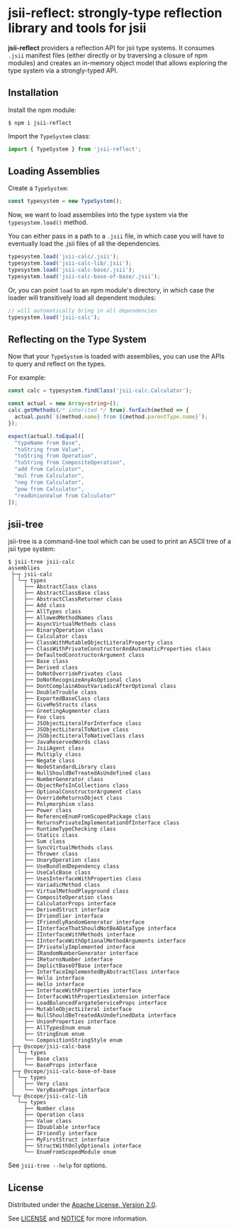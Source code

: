 # jsii-reflect: strongly-type reflection library and tools for jsii

**jsii-reflect** providers a reflection API for jsii type systems. It consumes
`.jsii` manifest files (either directly or by traversing a closure of npm
modules) and creates an in-memory object model that allows exploring the type
system via a strongly-typed API.

## Installation

Install the npm module:

```console
$ npm i jsii-reflect
```

Import the `TypeSystem` class:

```ts
import { TypeSystem } from 'jsii-reflect';
```

## Loading Assemblies

Create a `TypeSystem`:

```ts
const typesystem = new TypeSystem();
```

Now, we want to load assemblies into the type system via the `typesystem.load()`
method.

You can either pass in a path to a `.jsii` file, in which case you will have to
eventually load the .jsii files of all the dependencies.

```ts
typesystem.load('jsii-calc/.jsii');
typesystem.load('jsii-calc-lib/.jsii');
typesystem.load('jsii-calc-base/.jsii');
typesystem.load('jsii-calc-base-of-base/.jsii');
```

Or, you can point `load` to an npm module's directory, in which case the loader
will transitively load all dependent modules:

```ts
// will automatically bring in all dependencies
typesystem.load('jsii-calc');
```

## Reflecting on the Type System

Now that your `TypeSystem` is loaded with assemblies, you can use the APIs to
query and reflect on the types.

For example:

```ts
const calc = typesystem.findClass('jsii-calc.Calculator');

const actual = new Array<string>();
calc.getMethods(/* inherited */ true).forEach(method => {
  actual.push(`${method.name} from ${method.parentType.name}`);
});

expect(actual).toEqual([
  "typeName from Base",
  "toString from Value",
  "toString from Operation",
  "toString from CompositeOperation",
  "add from Calculator",
  "mul from Calculator",
  "neg from Calculator",
  "pow from Calculator",
  "readUnionValue from Calculator"
]);
```

## jsii-tree

jsii-tree is a command-line tool which can be used to print an ASCII tree of
a jsii type system:

```console
$ jsii-tree jsii-calc
assemblies
 ├─┬ jsii-calc
 │ └─┬ types
 │   ├── AbstractClass class
 │   ├── AbstractClassBase class
 │   ├── AbstractClassReturner class
 │   ├── Add class
 │   ├── AllTypes class
 │   ├── AllowedMethodNames class
 │   ├── AsyncVirtualMethods class
 │   ├── BinaryOperation class
 │   ├── Calculator class
 │   ├── ClassWithMutableObjectLiteralProperty class
 │   ├── ClassWithPrivateConstructorAndAutomaticProperties class
 │   ├── DefaultedConstructorArgument class
 │   ├── Base class
 │   ├── Derived class
 │   ├── DoNotOverridePrivates class
 │   ├── DoNotRecognizeAnyAsOptional class
 │   ├── DontComplainAboutVariadicAfterOptional class
 │   ├── DoubleTrouble class
 │   ├── ExportedBaseClass class
 │   ├── GiveMeStructs class
 │   ├── GreetingAugmenter class
 │   ├── Foo class
 │   ├── JSObjectLiteralForInterface class
 │   ├── JSObjectLiteralToNative class
 │   ├── JSObjectLiteralToNativeClass class
 │   ├── JavaReservedWords class
 │   ├── JsiiAgent class
 │   ├── Multiply class
 │   ├── Negate class
 │   ├── NodeStandardLibrary class
 │   ├── NullShouldBeTreatedAsUndefined class
 │   ├── NumberGenerator class
 │   ├── ObjectRefsInCollections class
 │   ├── OptionalConstructorArgument class
 │   ├── OverrideReturnsObject class
 │   ├── Polymorphism class
 │   ├── Power class
 │   ├── ReferenceEnumFromScopedPackage class
 │   ├── ReturnsPrivateImplementationOfInterface class
 │   ├── RuntimeTypeChecking class
 │   ├── Statics class
 │   ├── Sum class
 │   ├── SyncVirtualMethods class
 │   ├── Thrower class
 │   ├── UnaryOperation class
 │   ├── UseBundledDependency class
 │   ├── UseCalcBase class
 │   ├── UsesInterfaceWithProperties class
 │   ├── VariadicMethod class
 │   ├── VirtualMethodPlayground class
 │   ├── CompositeOperation class
 │   ├── CalculatorProps interface
 │   ├── DerivedStruct interface
 │   ├── IFriendlier interface
 │   ├── IFriendlyRandomGenerator interface
 │   ├── IInterfaceThatShouldNotBeADataType interface
 │   ├── IInterfaceWithMethods interface
 │   ├── IInterfaceWithOptionalMethodArguments interface
 │   ├── IPrivatelyImplemented interface
 │   ├── IRandomNumberGenerator interface
 │   ├── IReturnsNumber interface
 │   ├── ImplictBaseOfBase interface
 │   ├── InterfaceImplementedByAbstractClass interface
 │   ├── Hello interface
 │   ├── Hello interface
 │   ├── InterfaceWithProperties interface
 │   ├── InterfaceWithPropertiesExtension interface
 │   ├── LoadBalancedFargateServiceProps interface
 │   ├── MutableObjectLiteral interface
 │   ├── NullShouldBeTreatedAsUndefinedData interface
 │   ├── UnionProperties interface
 │   ├── AllTypesEnum enum
 │   ├── StringEnum enum
 │   └── CompositionStringStyle enum
 ├─┬ @scope/jsii-calc-base
 │ └─┬ types
 │   ├── Base class
 │   └── BaseProps interface
 ├─┬ @scope/jsii-calc-base-of-base
 │ └─┬ types
 │   ├── Very class
 │   └── VeryBaseProps interface
 └─┬ @scope/jsii-calc-lib
   └─┬ types
     ├── Number class
     ├── Operation class
     ├── Value class
     ├── IDoublable interface
     ├── IFriendly interface
     ├── MyFirstStruct interface
     ├── StructWithOnlyOptionals interface
     └── EnumFromScopedModule enum
```

See `jsii-tree --help` for options.

## License

Distributed under the [Apache License, Version 2.0](https://www.apache.org/licenses/LICENSE-2.0).

See [LICENSE](./LICENSE) and [NOTICE](./NOTICE) for more information.
